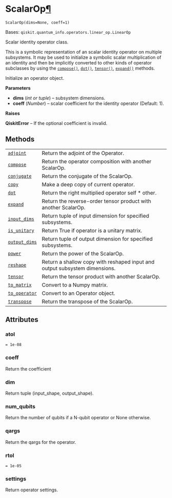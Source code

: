 # ScalarOp[¶](#scalarop "Permalink to this headline")

<span id="undefined" />

`ScalarOp(dims=None, coeff=1)`

Bases: `qiskit.quantum_info.operators.linear_op.LinearOp`

Scalar identity operator class.

This is a symbolic representation of an scalar identity operator on multiple subsystems. It may be used to initialize a symbolic scalar multiplication of an identity and then be implicitly converted to other kinds of operator subclasses by using the [`compose()`](qiskit.quantum_info.ScalarOp.compose#qiskit.quantum_info.ScalarOp.compose "qiskit.quantum_info.ScalarOp.compose"), [`dot()`](qiskit.quantum_info.ScalarOp.dot#qiskit.quantum_info.ScalarOp.dot "qiskit.quantum_info.ScalarOp.dot"), [`tensor()`](qiskit.quantum_info.ScalarOp.tensor#qiskit.quantum_info.ScalarOp.tensor "qiskit.quantum_info.ScalarOp.tensor"), [`expand()`](qiskit.quantum_info.ScalarOp.expand#qiskit.quantum_info.ScalarOp.expand "qiskit.quantum_info.ScalarOp.expand") methods.

Initialize an operator object.

**Parameters**

*   **dims** (*int or tuple*) – subsystem dimensions.
*   **coeff** (*Number*) – scalar coefficient for the identity operator (Default: 1).

**Raises**

**QiskitError** – If the optional coefficient is invalid.

## Methods

|                                                                                                                                               |                                                                            |
| --------------------------------------------------------------------------------------------------------------------------------------------- | -------------------------------------------------------------------------- |
| [`adjoint`](qiskit.quantum_info.ScalarOp.adjoint#qiskit.quantum_info.ScalarOp.adjoint "qiskit.quantum_info.ScalarOp.adjoint")                 | Return the adjoint of the Operator.                                        |
| [`compose`](qiskit.quantum_info.ScalarOp.compose#qiskit.quantum_info.ScalarOp.compose "qiskit.quantum_info.ScalarOp.compose")                 | Return the operator composition with another ScalarOp.                     |
| [`conjugate`](qiskit.quantum_info.ScalarOp.conjugate#qiskit.quantum_info.ScalarOp.conjugate "qiskit.quantum_info.ScalarOp.conjugate")         | Return the conjugate of the ScalarOp.                                      |
| [`copy`](qiskit.quantum_info.ScalarOp.copy#qiskit.quantum_info.ScalarOp.copy "qiskit.quantum_info.ScalarOp.copy")                             | Make a deep copy of current operator.                                      |
| [`dot`](qiskit.quantum_info.ScalarOp.dot#qiskit.quantum_info.ScalarOp.dot "qiskit.quantum_info.ScalarOp.dot")                                 | Return the right multiplied operator self \* other.                        |
| [`expand`](qiskit.quantum_info.ScalarOp.expand#qiskit.quantum_info.ScalarOp.expand "qiskit.quantum_info.ScalarOp.expand")                     | Return the reverse-order tensor product with another ScalarOp.             |
| [`input_dims`](qiskit.quantum_info.ScalarOp.input_dims#qiskit.quantum_info.ScalarOp.input_dims "qiskit.quantum_info.ScalarOp.input_dims")     | Return tuple of input dimension for specified subsystems.                  |
| [`is_unitary`](qiskit.quantum_info.ScalarOp.is_unitary#qiskit.quantum_info.ScalarOp.is_unitary "qiskit.quantum_info.ScalarOp.is_unitary")     | Return True if operator is a unitary matrix.                               |
| [`output_dims`](qiskit.quantum_info.ScalarOp.output_dims#qiskit.quantum_info.ScalarOp.output_dims "qiskit.quantum_info.ScalarOp.output_dims") | Return tuple of output dimension for specified subsystems.                 |
| [`power`](qiskit.quantum_info.ScalarOp.power#qiskit.quantum_info.ScalarOp.power "qiskit.quantum_info.ScalarOp.power")                         | Return the power of the ScalarOp.                                          |
| [`reshape`](qiskit.quantum_info.ScalarOp.reshape#qiskit.quantum_info.ScalarOp.reshape "qiskit.quantum_info.ScalarOp.reshape")                 | Return a shallow copy with reshaped input and output subsystem dimensions. |
| [`tensor`](qiskit.quantum_info.ScalarOp.tensor#qiskit.quantum_info.ScalarOp.tensor "qiskit.quantum_info.ScalarOp.tensor")                     | Return the tensor product with another ScalarOp.                           |
| [`to_matrix`](qiskit.quantum_info.ScalarOp.to_matrix#qiskit.quantum_info.ScalarOp.to_matrix "qiskit.quantum_info.ScalarOp.to_matrix")         | Convert to a Numpy matrix.                                                 |
| [`to_operator`](qiskit.quantum_info.ScalarOp.to_operator#qiskit.quantum_info.ScalarOp.to_operator "qiskit.quantum_info.ScalarOp.to_operator") | Convert to an Operator object.                                             |
| [`transpose`](qiskit.quantum_info.ScalarOp.transpose#qiskit.quantum_info.ScalarOp.transpose "qiskit.quantum_info.ScalarOp.transpose")         | Return the transpose of the ScalarOp.                                      |

## Attributes

<span id="undefined" />

### atol

`= 1e-08`

<span id="undefined" />

### coeff

Return the coefficient

<span id="undefined" />

### dim

Return tuple (input\_shape, output\_shape).

<span id="undefined" />

### num\_qubits

Return the number of qubits if a N-qubit operator or None otherwise.

<span id="undefined" />

### qargs

Return the qargs for the operator.

<span id="undefined" />

### rtol

`= 1e-05`

<span id="undefined" />

### settings

Return operator settings.

